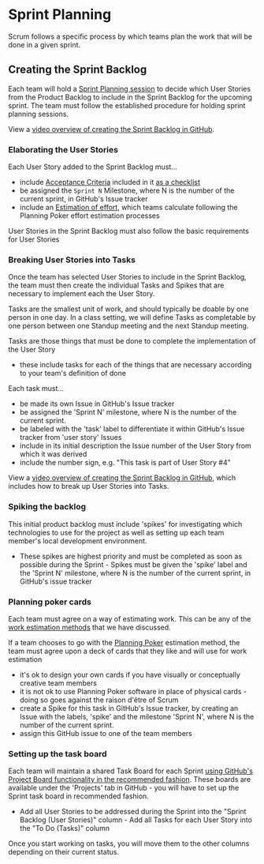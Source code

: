 # Sprint Planning

Scrum follows a specific process by which teams plan the work that will be done in a given sprint.

## Creating the Sprint Backlog

Each team will hold a [Sprint Planning session](https://knowledge.kitchen/Scrum_development_framework#Sprint_planning) to decide which User Stories from the Product Backlog to include in the Sprint Backlog for the upcoming sprint. The team must follow the established procedure for holding sprint planning sessions.

View a [video overview of creating the Sprint Backlog in GitHub](https://youtu.be/-MBEnpAgmug).

### Elaborating the User Stories

Each User Story added to the Sprint Backlog must...

- include [Acceptance Criteria](https://knowledge.kitchen/Scrum_development_framework#Acceptance_Criteria) included in it [as a checklist](GitHub_for_team_collaboration#Creating_a_new_issue)
- be assigned the `Sprint N` Milestone, where N is the number of the current sprint, in GitHub's Issue tracker
- include an [Estimation of effort](https://knowledge.kitchen/Scrum_development_framework#Estimation_of_work), which teams calculate following the Planning Poker effort estimation processes

User Stories in the Sprint Backlog must also follow the basic requirements for User Stories

### Breaking User Stories into Tasks

Once the team has selected User Stories to include in the Sprint Backlog, the team must then create the individual Tasks and Spikes that are necessary to implement each the User Story.

Tasks are the smallest unit of work, and should typically be doable by one person in one day. In a class setting, we will define Tasks as completable by one person between one Standup meeting and the next Standup meeting.

Tasks are those things that must be done to complete the implementation of the User Story

- these include tasks for each of the things that are necessary according to your team's definition of done

Each task must...

- be made its own Issue in GitHub's Issue tracker
- be assigned the 'Sprint N' milestone, where N is the number of the current sprint.
- be labeled with the 'task' label to differentiate it within GitHub's Issue tracker from 'user story' Issues
- include in its initial description the Issue number of the User Story from which it was derived
- include the number sign, e.g. "This task is part of User Story #4"

View a [video overview of creating the Sprint Backlog in GitHub](https://youtu.be/-MBEnpAgmug), which includes how to break up User Stories into Tasks.

### Spiking the backlog

This initial product backlog must include 'spikes' for investigating which technologies to use for the project as well as setting up each team member's local development environment.

- These spikes are highest priority and must be completed as soon as possible during the Sprint - Spikes must be given the 'spike' label and the 'Sprint N' milestone, where N is the number of the current sprint, in GitHub's issue tracker

### Planning poker cards

Each team must agree on a way of estimating work. This can be any of the [work estimation methods](https://knowledge.kitchen/Scrum_development_framework#Estimation_of_work) that we have discussed.

If a team chooses to go with the [Planning Poker](https://knowledge.kitchen/Scrum_development_framework#Estimation_of_work) estimation method, the team must agree upon a deck of cards that they like and will use for work estimation

- it's ok to design your own cards if you have visually or conceptually creative team members
- it is not ok to use Planning Poker software in place of physical cards - doing so goes against the raison d'être of Scrum
- create a Spike for this task in GitHub's Issue tracker, by creating an Issue with the labels, 'spike' and the milestone 'Sprint N', where N is the number of the current sprint.
- assign this GitHub issue to one of the team members

### Setting up the task board

Each team will maintain a shared Task Board for each Sprint [using
GitHub's Project Board functionality in the recommended
fashion](https://knowledge.kitchen/GitHub_for_team_collaboration#Project_boards). These
boards are available under the 'Projects' tab in GitHub - you will
have to set up the Sprint task board in recommended fashion.

- Add all User Stories to be addressed during the Sprint into the
  "Sprint Backlog (User Stories)" column - Add all Tasks for each User
  Story into the "To Do (Tasks)" column

Once you start working on tasks, you will move them to the other columns
depending on their current status.
